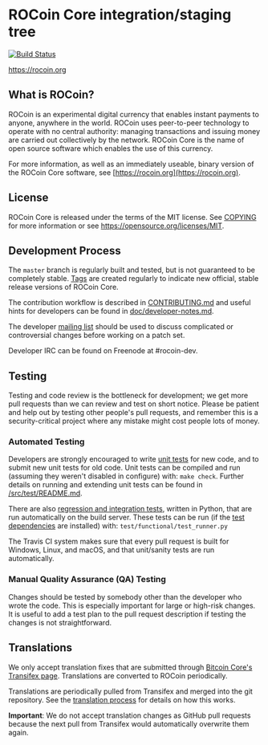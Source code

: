 ROCoin Core integration/staging tree
=====================================

[![Build Status](https://travis-ci.org/rocoin-project/rocoin.svg?branch=master)](https://travis-ci.org/rocoin-project/rocoin)

https://rocoin.org

What is ROCoin?
----------------

ROCoin is an experimental digital currency that enables instant payments to
anyone, anywhere in the world. ROCoin uses peer-to-peer technology to operate
with no central authority: managing transactions and issuing money are carried
out collectively by the network. ROCoin Core is the name of open source
software which enables the use of this currency.

For more information, as well as an immediately useable, binary version of
the ROCoin Core software, see [https://rocoin.org](https://rocoin.org).

License
-------

ROCoin Core is released under the terms of the MIT license. See [COPYING](COPYING) for more
information or see https://opensource.org/licenses/MIT.

Development Process
-------------------

The `master` branch is regularly built and tested, but is not guaranteed to be
completely stable. [Tags](https://github.com/rocoin-project/rocoin/tags) are created
regularly to indicate new official, stable release versions of ROCoin Core.

The contribution workflow is described in [CONTRIBUTING.md](CONTRIBUTING.md)
and useful hints for developers can be found in [doc/developer-notes.md](doc/developer-notes.md).

The developer [mailing list](https://groups.google.com/forum/#!forum/rocoin-dev)
should be used to discuss complicated or controversial changes before working
on a patch set.

Developer IRC can be found on Freenode at #rocoin-dev.

Testing
-------

Testing and code review is the bottleneck for development; we get more pull
requests than we can review and test on short notice. Please be patient and help out by testing
other people's pull requests, and remember this is a security-critical project where any mistake might cost people
lots of money.

### Automated Testing

Developers are strongly encouraged to write [unit tests](src/test/README.md) for new code, and to
submit new unit tests for old code. Unit tests can be compiled and run
(assuming they weren't disabled in configure) with: `make check`. Further details on running
and extending unit tests can be found in [/src/test/README.md](/src/test/README.md).

There are also [regression and integration tests](/test), written
in Python, that are run automatically on the build server.
These tests can be run (if the [test dependencies](/test) are installed) with: `test/functional/test_runner.py`

The Travis CI system makes sure that every pull request is built for Windows, Linux, and macOS, and that unit/sanity tests are run automatically.

### Manual Quality Assurance (QA) Testing

Changes should be tested by somebody other than the developer who wrote the
code. This is especially important for large or high-risk changes. It is useful
to add a test plan to the pull request description if testing the changes is
not straightforward.

Translations
------------

We only accept translation fixes that are submitted through [Bitcoin Core's Transifex page](https://www.transifex.com/projects/p/bitcoin/).
Translations are converted to ROCoin periodically.

Translations are periodically pulled from Transifex and merged into the git repository. See the
[translation process](doc/translation_process.md) for details on how this works.

**Important**: We do not accept translation changes as GitHub pull requests because the next
pull from Transifex would automatically overwrite them again.
